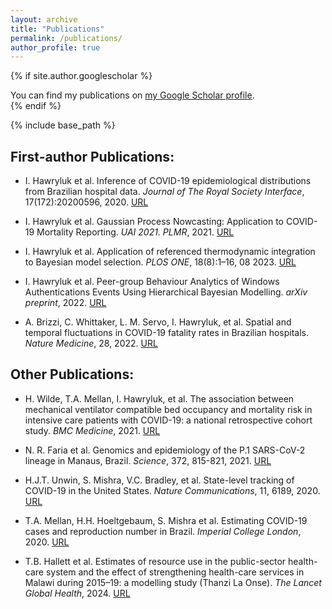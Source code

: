```yaml
---
layout: archive
title: "Publications"
permalink: /publications/
author_profile: true
---
```


{% if site.author.googlescholar %}
  <div class="wordwrap">You can find my publications on <a href="{{site.author.googlescholar}}">my Google Scholar profile</a>.</div>
{% endif %}

{% include base_path %}

## First-author Publications:

- I. Hawryluk et al. Inference of COVID-19 epidemiological distributions from Brazilian hospital data. *Journal of The Royal Society Interface*, 17(172):20200596, 2020. [URL](https://doi.org/10.1098/rsif.2020.0596)

- I. Hawryluk et al. Gaussian Process Nowcasting: Application to COVID-19 Mortality Reporting. *UAI 2021. PLMR*, 2021. [URL](https://proceedings.mlr.press/v161/hawryluk21a.html)

- I. Hawryluk et al. Application of referenced thermodynamic integration to Bayesian model selection. *PLOS ONE*, 18(8):1–16, 08 2023. [URL](https://doi.org/10.1371/journal.pone.0289889)

- I. Hawryluk et al. Peer-group Behaviour Analytics of Windows Authentications Events Using Hierarchical Bayesian Modelling. *arXiv preprint*, 2022. [URL](https://arxiv.org/abs/2209.09769)

- A. Brizzi, C. Whittaker, L. M. Servo, I. Hawryluk, et al. Spatial and temporal fluctuations in COVID-19 fatality rates in Brazilian hospitals. *Nature Medicine*, 28, 2022. [URL](https://doi.org/10.1038/s41591-022-01807-1)


## Other Publications:


- H. Wilde, T.A. Mellan, I. Hawryluk, et al. The association between mechanical ventilator compatible bed occupancy and mortality risk in intensive care patients with COVID-19: a national retrospective cohort study. *BMC Medicine*, 2021. [URL](https://doi.org/10.1186/s12916-021-02096-0)

- N. R. Faria et al. Genomics and epidemiology of the P.1 SARS-CoV-2 lineage in Manaus, Brazil. *Science*, 372, 815-821, 2021. [URL](https://doi.org/10.1126/science.abh2644)

- H.J.T. Unwin, S. Mishra, V.C. Bradley, et al. State-level tracking of COVID-19 in the United States. *Nature Communications*, 11, 6189, 2020. [URL](https://doi.org/10.1038/s41467-020-19652-6)

- T.A. Mellan, H.H. Hoeltgebaum, S. Mishra et al. Estimating COVID-19 cases and reproduction number in Brazil. *Imperial College London*, 2020. [URL](https://doi.org/10.25561/78872)

- T.B. Hallett et al. Estimates of resource use in the public-sector health-care system and the effect of strengthening health-care services in Malawi during 2015–19: a modelling study (Thanzi La Onse). *The Lancet Global Health*, 2024. [URL](https://doi.org/10.1016/S2214-109X(24)00413-3)
